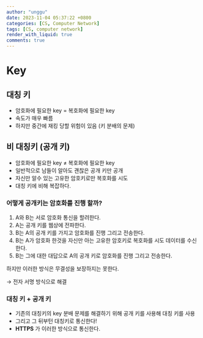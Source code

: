 ```yaml
---
author: "unggu"
date: 2023-11-04 05:37:22 +0800
categories: [CS, Computer Network]
tags: [CS, computer network]
render_with_liquid: true
comments: true
---
```

# Key

## 대칭 키

- 암호화에 필요한 key = 복호화에 필요한 key
- 속도가 매우 빠름
- 하지만 중간에 재킹 당할 위험이 있음 (키 분배의 문제)

## 비 대칭키 (공개 키)

- 암호화에 필요한 key ≠ 복호화에 필요한 key
- 일반적으로 남들이 알아도 괜찮은 공개 키만 공개
- 자신만 알수 있는 고유한 암호키로만 복호화를 시도
- 대칭 키에 비해 복잡하다.

### 어떻게 공개키는 암호화를 진행 할까?

1. A와 B는 서로 암호화 통신을 할려한다.
2. A는 공개 키를 웹상에 전파한다.
3. B는 A의 공개 키를 가지고 암호화를 진행 그리고 전송한다.
4. B는 A가 암호화 한것을 자신만 아는 고유한 암호키로 복호화를 시도 데이터를 수신한다.
5. B는 그에 대한 대답으로 A의 공개 키로 암호화를 진행 그리고 전송한다.

하지만 이러한 방식은 무결성을 보장하지는 못한다.

→ 전자 서명 방식으로 해결 

### 대칭 키 + 공개 키

- 기존의 대칭키의 key 분배 문제를 해결하기 위해 공개 키를 사용해 대칭 키를 사용
- 그리고 그 뒤부턴 대칭키로 통신한다!
- **HTTPS** 가 이러한 방식으로 통신한다.